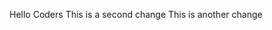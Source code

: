 <!-- This is my first website from HTML with Mosh -->

Hello Coders
This is a second change
This is another change
